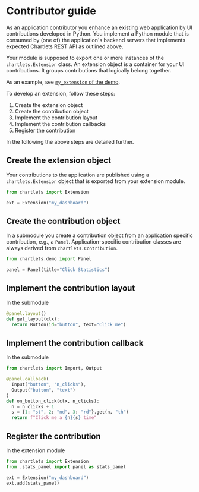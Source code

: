 # Contributor guide

As an application contributor you enhance an existing web application
by UI contributions developed in Python. You implement a Python module 
that is consumed by (one of) the application's backend servers that 
implements expected Chartlets REST API as outlined above.

Your module is supposed to export one or more instances of the
`chartlets.Extension` class. An extension object is a container for your
UI contributions. It groups contributions that logically belong together.

As an example, see [`my_extension` of the demo](https://github.com/bcdev/chartlets/tree/main/chartlets.py/my_extension).

To develop an extension, follow these steps:

1. Create the extension object
2. Create the contribution object
3. Implement the contribution layout
4. Implement the contribution callbacks
5. Register the contribution

In the following the above steps are detailed further. 

## Create the extension object

Your contributions to the application are published using a
`chartlets.Extension` object that is exported from your extension module. 

```python
from chartlets import Extension

ext = Extension("my_dashboard")
```

## Create the contribution object

In a submodule you create a contribution object from an application specific
contribution, e.g., a `Panel`. Application-specific contribution classes 
are always derived from `chartlets.Contribution`.

```python
from chartlets.demo import Panel

panel = Panel(title="Click Statistics")
```

## Implement the contribution layout

In the submodule

```python
@panel.layout()
def get_layout(ctx):
  return Button(id="button", text="Click me")
```

## Implement the contribution callback

In the submodule

```python
from chartlets import Import, Output

@panel.callback(
  Input("button", "n_clicks"),
  Output("button", "text")
)
def on_button_click(ctx, n_clicks):
  n = n_clicks + 1
  s = {1: "st", 2: "nd", 3: "rd"}.get(n, "th")
  return f"Click me a {n}{s} time"
``` 

## Register the contribution

In the extension module

```python
from chartlets import Extension
from .stats_panel import panel as stats_panel

ext = Extension("my_dashboard")
ext.add(stats_panel)
```
